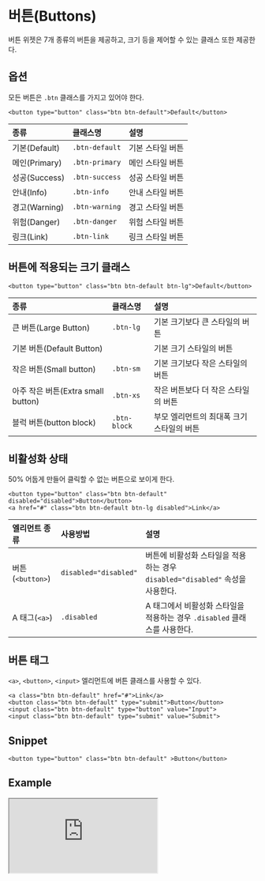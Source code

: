 <!--
{
    "id": 4106,
    "title": "버튼(Buttons)",
    "outline": "버튼 위젯은 7개 종류의 버튼을 제공하고, 크기 등을 제어할 수 있는 클래스 또한 제공한다.",
    "tags": ["widget", "base"],
    "order": [4, 1, 6],
    "thumbnail": "4.1.06.buttons.png"
}
-->

# 버튼(Buttons)

버튼 위젯은 7개 종류의 버튼을 제공하고, 크기 등을 제어할 수 있는 클래스 또한 제공한다.

## 옵션
모든 버튼은 `.btn` 클래스를 가지고 있어야 한다.

```
<button type="button" class="btn btn-default">Default</button>
```

종류 | 클래스명 | 설명 
:-- | :-- | :--
기본(Default) | `.btn-default` | 기본 스타일 버튼
메인(Primary) | `.btn-primary` | 메인 스타일 버튼
성공(Success) | `.btn-success` | 성공 스타일 버튼
안내(Info) | `.btn-info` | 안내 스타일 버튼
경고(Warning) | `.btn-warning` | 경고 스타일 버튼
위험(Danger) | `.btn-danger` | 위험 스타일 버튼
링크(Link) | `.btn-link` | 링크 스타일 버튼

## 버튼에 적용되는 크기 클래스

```
<button type="button" class="btn btn-default btn-lg">Default</button>
```

종류 | 클래스명 | 설명 
:-- | :-- | :--
큰 버튼(Large Button) | `.btn-lg` | 기본 크기보다 큰 스타일의 버튼
기본 버튼(Default Button) |  | 기본 크기 스타일의 버튼
작은 버튼(Small button) | `.btn-sm` | 기본 크기보다 작은 스타일의 버튼
아주 작은 버튼(Extra small button) | `.btn-xs` | 작은 버튼보다 더 작은 스타일의 버튼
블럭 버튼(button block) | `.btn-block` | 부모 엘리먼트의 최대폭 크기 스타일의 버튼  

## 비활성화 상태
50% 어둡게 만들어 클릭할 수 없는 버튼으로 보이게 한다.

```
<button type="button" class="btn btn-default" disabled="disabled">Button</button>
<a href="#" class="btn btn-default btn-lg disabled">Link</a>
```

엘리먼트 종류 | 사용방법 | 설명 
:-- | :-- | :--
버튼(`<button>`) | `disabled="disabled"` | 버튼에 비활성화 스타일을 적용하는 경우 `disabled="disabled"` 속성을 사용한다.
A 태그(`<a>`) | `.disabled` | A 태그에서 비활성화 스타일을 적용하는 경우 `.disabled` 클래스를 사용한다.

## 버튼 태그
`<a>`, `<button>`, `<input>` 엘리먼트에 버튼 클래스를 사용할 수 있다.

```
<a class="btn btn-default" href="#">Link</a>
<button class="btn btn-default" type="submit">Button</button>
<input class="btn btn-default" type="button" value="Input">
<input class="btn btn-default" type="submit" value="Submit">
```

## Snippet
```
<button type="button" class="btn btn-default" >Button</button>
```

## Example

<iframe class="jsbin-livecode" src="http://jsbin.com/uREMEde/latest/embed?html,output"></iframe>
